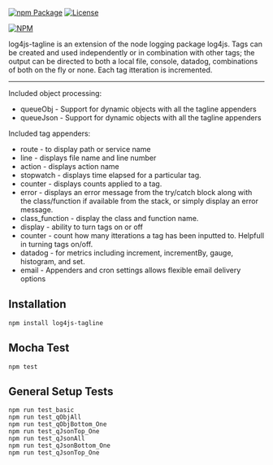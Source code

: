 [![npm Package](https://img.shields.io/npm/v/log4js-tagline.svg)](https://www.npmjs.org/package/log4js-tagline)
[![License](https://img.shields.io/npm/l/log4js-tagline.svg)](https://github.com/jman717/log4js-tagline/blob/master/LICENSE)

[![NPM](https://nodei.co/npm/log4js-tagline.png?downloads=true&downloadRank=true&stars=true)](https://nodei.co/npm/log4js-tagline/)

log4js-tagline is an extension of the node logging package log4js. Tags can be created and used independently or in combination with other tags; the output can be directed to both a local file, console, datadog, combinations of both on the fly or none. Each tag itteration is incremented.

---------

Included object processing:

* queueObj - Support for dynamic objects with all the tagline appenders 
* queueJson - Support for dynamic objects with all the tagline appenders 

Included tag appenders:

* route - to display path or service name
* line - displays file name and line number
* action - displays action name
* stopwatch - displays time elapsed for a particular tag.
* counter - displays counts applied to a tag.
* error - displays an error message from the try/catch block along with the class/function if available from the stack, or simply display an error message.
* class_function - display the class and function name.
* display - ability to turn tags on or off
* counter - count how many itterations a tag has been inputted to. Helpfull in turning tags on/off.
* datadog - for metrics including increment, incrementBy, gauge, histogram, and set.
* email - Appenders and cron settings allows flexible email delivery options

Installation
---------
```
npm install log4js-tagline
```

Mocha Test
---------
```
npm test
```

General Setup Tests
---------
```
npm run test_basic
npm run test_qObjAll
npm run test_qObjBottom_One
npm run test_qJsonTop_One
npm run test_qJsonAll
npm run test_qJsonBottom_One
npm run test_qJsonTop_One


```
